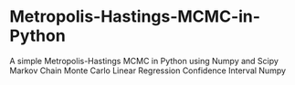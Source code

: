 # Metropolis-Hastings-MCMC-in-Python
A simple Metropolis-Hastings MCMC in Python using Numpy and Scipy
Markov Chain Monte Carlo 
Linear Regression
Confidence Interval
Numpy

